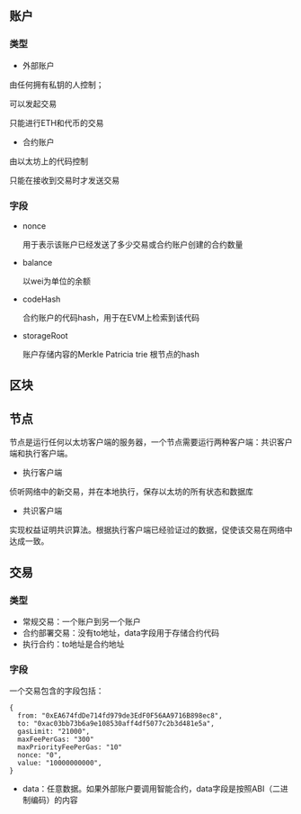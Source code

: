 ## 账户

### 类型

- 外部账户

由任何拥有私钥的人控制；

可以发起交易

只能进行ETH和代币的交易

- 合约账户

由以太坊上的代码控制

只能在接收到交易时才发送交易

### 字段

- nonce

  用于表示该账户已经发送了多少交易或合约账户创建的合约数量

- balance

  以wei为单位的余额

- codeHash

  合约账户的代码hash，用于在EVM上检索到该代码

- storageRoot

  账户存储内容的Merkle Patricia trie 根节点的hash

## 区块

## 节点

节点是运行任何以太坊客户端的服务器，一个节点需要运行两种客户端：共识客户端和执行客户端。

- 执行客户端

侦听网络中的新交易，并在本地执行，保存以太坊的所有状态和数据库

- 共识客户端

实现权益证明共识算法。根据执行客户端已经验证过的数据，促使该交易在网络中达成一致。

## 交易

### 类型

- 常规交易：一个账户到另一个账户
- 合约部署交易：没有to地址，data字段用于存储合约代码
- 执行合约：to地址是合约地址

### 字段

一个交易包含的字段包括：

```
{
  from: "0xEA674fdDe714fd979de3EdF0F56AA9716B898ec8",
  to: "0xac03bb73b6a9e108530aff4df5077c2b3d481e5a",
  gasLimit: "21000",
  maxFeePerGas: "300"
  maxPriorityFeePerGas: "10"
  nonce: "0",
  value: "10000000000",
}
```

- data：任意数据。如果外部账户要调用智能合约，data字段是按照ABI（二进制编码）的内容